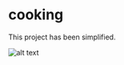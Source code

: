 # cooking

This project has been simplified.


![alt text](https://www.google.com/url?sa=i&url=https%3A%2F%2Ffotolifeakademi.com%2Fyemek-fotografciligi%2Ftelefonla-yemek-fotografi-nasil-cekilir&psig=AOvVaw1zlA3CSGioIW9lcjND7_Df&ust=1637336664395000&source=images&cd=vfe&ved=0CAsQjRxqFwoTCJjroOSgovQCFQAAAAAdAAAAABAD)



